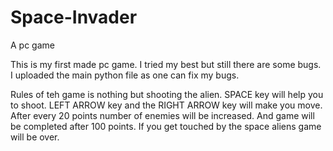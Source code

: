 # Space-Invader
A pc game

This is my first made pc game. I tried my best but still there are some bugs. I uploaded the main python file as one can fix my bugs.

Rules of teh game is nothing but shooting the alien. SPACE key will help you to shoot. LEFT ARROW key and the RIGHT ARROW key will make you move. 
After every 20 points number of enemies will be increased. And game will be completed after 100 points. If you get touched by the space aliens game will be over.
